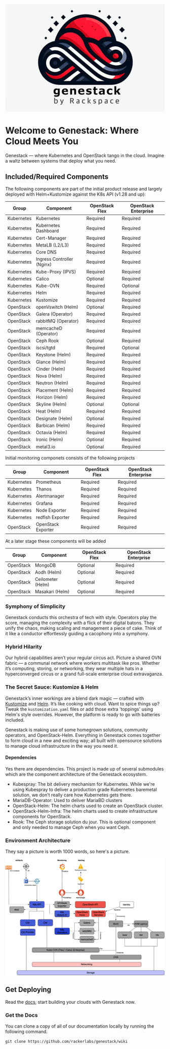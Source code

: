 ![Genestack](assets/images/genestack.png)

# Welcome to Genestack: Where Cloud Meets You

Genestack — where Kubernetes and OpenStack tango in the cloud. Imagine a waltz between systems that deploy
what you need.


## Included/Required Components

The following components are part of the initial product release
and largely deployed with Helm+Kustomize against the K8s API (v1.28 and up):

| Group      | Component            | OpenStack Flex | OpenStack Enterprise |
|------------|----------------------|----------------|----------------------|
| Kubernetes | Kubernetes           | Required       | Required             |
| Kubernetes | Kubernetes Dashboard | Required       | Required             |
| Kubernetes | Cert-Manager         | Required       | Required             |
| Kubernetes | MetaLB (L2/L3)       | Required       | Required             |
| Kubernetes | Core DNS             | Required       | Required             |
| Kubernetes | Ingress Controller (Nginx) | Required       | Required             |
| Kubernetes | Kube-Proxy (IPVS)    | Required       | Required             |
| Kubernetes | Calico               | Optional       | Required             |
| Kubernetes | Kube-OVN             | Required       | Optional             |
| Kubernetes | Helm                 | Required       | Required             |
| Kubernetes | Kustomize            | Required       | Required             |
| OpenStack  | openVswitch (Helm)   | Optional       | Required             |
| OpenStack  | Galera (Operator)    | Required       | Required             |
| OpenStack  | rabbitMQ (Operator)  | Required       | Required             |
| OpenStack  | memcacheD (Operator) | Required       | Required             |
| OpenStack  | Ceph Rook            | Optional       | Required             |
| OpenStack  | iscsi/tgtd           | Required       | Optional             |
| OpenStack  | Keystone (Helm)      | Required       | Required             |
| OpenStack  | Glance (Helm)        | Required       | Required             |
| OpenStack  | Cinder (Helm)        | Required       | Required             |
| OpenStack  | Nova (Helm)          | Required       | Required             |
| OpenStack  | Neutron (Helm)       | Required       | Required             |
| OpenStack  | Placement (Helm)     | Required       | Required             |
| OpenStack  | Horizon (Helm)       | Required       | Required             |
| OpenStack  | Skyline (Helm)       | Optional       | Optional             |
| OpenStack  | Heat (Helm)          | Required       | Required             |
| OpenStack  | Designate (Helm)     | Optional       | Required             |
| OpenStack  | Barbican (Helm)      | Required       | Required             |
| OpenStack  | Octavia (Helm)       | Required       | Required             |
| OpenStack  | Ironic (Helm)        | Optional       | Required             |
| OpenStack  | metal3.io            | Optional       | Required             |

Initial monitoring componets consists of the following projects

| Group      | Component            | OpenStack Flex | OpenStack Enterprise |
|------------|----------------------|----------------|----------------------|
| Kubernetes | Prometheus           | Required       | Required             |
| Kubernetes | Thanos               | Required       | Required             |
| Kubernetes | Alertmanager         | Required       | Required             |
| Kubernetes | Grafana              | Required       | Required             |
| Kubernetes | Node Exporter        | Required       | Required             |
| Kubernetes | redfish Exporter     | Required       | Required             |
| OpenStack  | OpenStack Exporter   | Required       | Required             |

At a later stage these components will be added

| Group     | Component            | OpenStack Flex | OpenStack Enterprise |
|-----------|----------------------|----------------|----------------------|
| OpenStack | MongoDB              | Optional       | Required             |
| OpenStack | Aodh (Helm)          | Optional       | Required             |
| OpenStack | Ceilometer (Helm)    | Optional       | Required             |
| OpenStack | Masakari (Helm)      | Optional       | Required             |


### Symphony of Simplicity

Genestack conducts this orchestra of tech with style. Operators play the score, managing the complexity with
a flick of their digital batons. They unify the chaos, making scaling and management a piece of cake. Think
of it like a conductor effortlessly guiding a cacophony into a symphony.


### Hybrid Hilarity

Our hybrid capabilities aren’t your regular circus act. Picture a shared OVN fabric — a communal network
where workers multitask like pros. Whether it’s computing, storing, or networking, they wear multiple
hats in a hyperconverged circus or a grand full-scale enterprise cloud extravaganza.


### The Secret Sauce: Kustomize & Helm

Genestack’s inner workings are a blend dark magic — crafted with [Kustomize](https://kustomize.io) and
[Helm](https://helm.sh). It’s like cooking with cloud. Want to spice things up? Tweak the
`kustomization.yaml` files or add those extra 'toppings' using Helm's style overrides. However, the
platform is ready to go with batteries included.

Genestack is making use of some homegrown solutions, community operators, and OpenStack-Helm. Everything
in Genestack comes together to form cloud in a new and exciting way; all built with opensource solutions
to manage cloud infrastructure in the way you need it.

#### Dependencies

Yes there are dependencies. This project is made up of several submodules which are the component
architecture of the Genestack ecosystem.

* Kubespray: The bit delivery mechanism for Kubernetes. While we're using Kubespray to deliver a production
  grade Kubernetes baremetal solution, we don't really care how Kubernetes gets there.
* MariaDB-Operator: Used to deliver MariaBD clusters
* OpenStack-Helm: The helm charts used to create an OpenStack cluster.
* OpenStack-Helm-Infra: The helm charts used to create infrastructure components for OpenStack.
* Rook: The Ceph storage solution du jour. This is optional component and only needed to manage Ceph
  when you want Ceph.

### Environment Architecture

They say a picture is worth 1000 words, so here's a picture.

![Genestack Architecture Diagram](assets/images/diagram-genestack.png)

## Get Deploying

Read the [docs](https://github.com/rackerlabs/genestack/wiki), start building your clouds with Genestack now.

### Get the Docs

You can clone a copy of all of our documentation locally by running the following command.

``` shell
git clone https://github.com/rackerlabs/genestack/wiki
```
